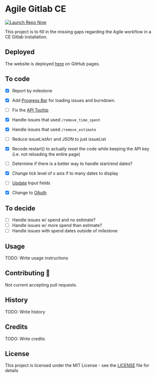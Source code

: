 # Agile Gitlab CE

[![Launch Repo Now](https://img.shields.io/badge/gh--pages-Launch%20Now!-ff69b4.svg?maxAge=2592000)](https://lilyheart.github.io/agile-gitlabce/)

This project is to fill in the missing gaps regarding the Agile workflow in a CE Gitlab installation.

<!-- [![Gitter](https://img.shields.io/gitter/room/Lilyheart/repo.js.svg?maxAge=2592000)](https://gitter.im/Lilyheart/LilyPrograms) [![GitHub issues](https://img.shields.io/github/issues/Lilyheart/repo.svg?maxAge=2592000)](https://github.com/Lilyheart/repo/issues) [![license](https://img.shields.io/github/license/Lilyheart/repo.svg?maxAge=2592000)](https://github.com/Lilyheart/repo/blob/gh-pages/LICENSE) -->

## Deployed

The website is deployed [here](https://lilyheart.github.io/agile-gitlabce/) on GitHub pages.

## To code

- [x] Report by milestone
- [x] Add [Progress Bar](https://getbootstrap.com/docs/4.1/components/progress/) for loading issues and burndown.
- [ ] Fix the [API Tooltip](https://getbootstrap.com/docs/4.1/components/tooltips/)
- [x] Handle issues that used `/remove_time_spent `
- [x] Handle issues that used `/remove_estimate `

- [ ] Reduce issueListArr and JSON to just issueList
- [x] Recode restart() to actually reset the code while keeping the API key (i.e. not reloading the entire page)
- [ ] Determine if there is a better way to handle start/end dates?
- [x] Change tick level of x axis if to many dates to display
- [ ] [Update](https://getbootstrap.com/docs/4.1/components/input-group/) Input fields
- [x] Change to [OAuth](https://docs.gitlab.com/ee/api/oauth2.html)

## To decide

- [ ] Handle issues w/ spend and no estimate?
- [ ] Handle issues w/ more spend than estimate?
- [ ] Handle issues with spend dates outside of milestone

## Usage

TODO: Write usage instructions

## Contributing :revolving_hearts:

Not current accepting pull requests.

<!-- 1. Fork the repo
2. Create a branch for the feature: `git checkout -b new-feature-name`
3. Commit: `git commit -am 'Add a cool thing'`
4. Push to the branch: `git push origin new-feature-name`
5. Submit a pull request -->

## History

TODO: Write history

## Credits

TODO: Write credits

## License

This project is licensed under the MIT License - see the [LICENSE](LICENSE) file for details
